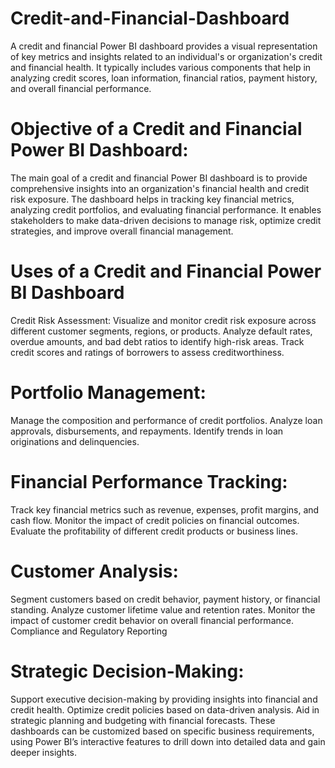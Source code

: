 # Credit-and-Financial-Dashboard
A credit and financial Power BI dashboard provides a visual representation of key metrics and insights related to an individual's or organization's credit and financial health. It typically includes various components that help in analyzing credit scores, loan information, financial ratios, payment history, and overall financial performance. 

# Objective of a Credit and Financial Power BI Dashboard:

The main goal of a credit and financial Power BI dashboard is to provide comprehensive insights into an organization's financial health and credit risk exposure. The dashboard helps in tracking key financial metrics, analyzing credit portfolios, and evaluating financial performance. It enables stakeholders to make data-driven decisions to manage risk, optimize credit strategies, and improve overall financial management.

# Uses of a Credit and Financial Power BI Dashboard
Credit Risk Assessment:
Visualize and monitor credit risk exposure across different customer segments, regions, or products.
Analyze default rates, overdue amounts, and bad debt ratios to identify high-risk areas.
Track credit scores and ratings of borrowers to assess creditworthiness.

# Portfolio Management:
Manage the composition and performance of credit portfolios. Analyze loan approvals, disbursements, and repayments. Identify trends in loan originations and delinquencies. 

# Financial Performance Tracking:
Track key financial metrics such as revenue, expenses, profit margins, and cash flow. Monitor the impact of credit policies on financial outcomes. Evaluate the profitability of different credit products or business lines.

# Customer Analysis:
Segment customers based on credit behavior, payment history, or financial standing. Analyze customer lifetime value and retention rates. Monitor the impact of customer credit behavior on overall financial performance.
Compliance and Regulatory Reporting

# Strategic Decision-Making:
Support executive decision-making by providing insights into financial and credit health.
Optimize credit policies based on data-driven analysis.
Aid in strategic planning and budgeting with financial forecasts.
These dashboards can be customized based on specific business requirements, using Power BI’s interactive features to drill down into detailed data and gain deeper insights.
